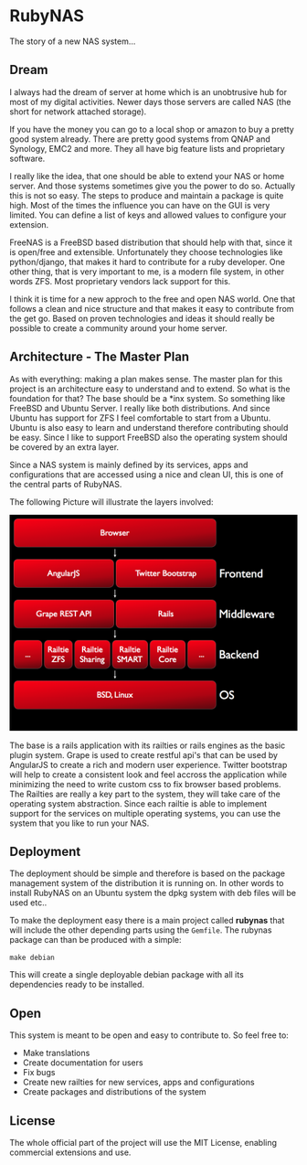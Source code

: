 # RubyNAS

The story of a new NAS system...

## Dream

I always had the dream of server at home which is an unobtrusive hub for most of my digital activities. Newer days those servers are called NAS (the short for network attached storage).

If you have the money you can go to a local shop or amazon to buy a pretty good system already. There are pretty good systems from QNAP and Synology, EMC2 and more. They all have big feature lists and proprietary software.

I really like the idea, that one should be able to extend your NAS or home server. And those systems sometimes give you the power to do so. Actually this is not so easy. The steps to produce and maintain a package is quite high. Most of the times the influence you can have on the GUI is very limited. You can define a list of keys and allowed values to configure your extension.

FreeNAS is a FreeBSD based distribution that should help with that, since it is open/free and extensible. Unfortunately they choose technologies like python/django, that makes it hard to contribute for a ruby developer. One other thing, that is very important to me, is a modern file system, in other words ZFS. Most proprietary vendors lack support for this.

I think it is time for a new approch to the free and open NAS world. One that follows a clean and nice structure and that makes it easy to contribute from the get go. Based on proven technologies and ideas it should really be possible to create a community around your home server.

## Architecture - The Master Plan

As with everything: making a plan makes sense. The master plan for this project is an architecture easy to understand and to extend. So what is the foundation for that? The base should be a *inx system. So something like FreeBSD and Ubuntu Server. I really like both distributions. And since Ubuntu has support for ZFS I feel comfortable to start from a Ubuntu. Ubuntu is also easy to learn and understand therefore contributing should be easy. Since I like to support FreeBSD also the operating system should be covered by an extra layer.

Since a NAS system is mainly defined by its services, apps and configurations that are accessed using a nice and clean UI, this is one of the central parts of RubyNAS.

The following Picture will illustrate the layers involved:

![alt text](resources/architecture.001.png "Layers")

The base is a rails application with its railties or rails engines as the basic plugin system. Grape is used to create restful api's that can be used by AngularJS to create a rich and modern user experience. Twitter bootstrap will help to create a consistent look and feel accross the application while minimizing the need to write custom css to fix browser based problems. The Railties are really a key part to the system, they will take care of the operating system abstraction. Since each railtie is able to implement support for the services on multiple operating systems, you can use the system that you like to run your NAS.

## Deployment

The deployment should be simple and therefore is based on the package management system of the distribution it is running on. In other words to install RubyNAS on an Ubuntu system the dpkg system with deb files will be used etc..

To make the deployment easy there is a main project called **rubynas** that will include the other depending parts using the `Gemfile`. The rubynas package can than be produced with a simple:

	make debian

This will create a single deployable debian package with all its dependencies ready to be installed.

## Open 

This system is meant to be open and easy to contribute to. So feel free to:

* Make translations
* Create documentation for users
* Fix bugs
* Create new railties for new services, apps and configurations
* Create packages and distributions of the system

## License

The whole official part of the project will use the MIT License, enabling commercial extensions and use.
